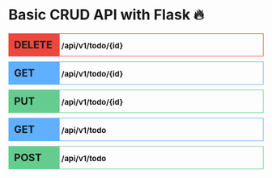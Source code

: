 
# Basic CRUD API with Flask 🔥

<!-- ## api_link: /api/v1/ -->

<style>
    .contain{
        font-size: 15px;
        font-weight: bold;
        margin-top: 10px;
    }
    .contain_contain{
        display:inline-block;
        width: 80px;
        padding:10px;
        font-size:20px
    }
    .bg_delete{
        background-color: #EC473E;
    }
    .delete{
        border: 1px solid #EC473E;
    }
    .bg_get{
        background-color: #61AFFF;
    }
    .get{
        border: 1px solid #61AFFF;
    }
    .bg_put{
        background-color: #65CC8F;
    }
    .put{
        border: 1px solid #65CC8F;
    }
</style>

<div class="contain delete"><div class="contain_contain bg_delete"> DELETE </div> /api/v1/todo/{id}</div>

<div class="contain get"><div class="contain_contain bg_get"> GET </div> /api/v1/todo/{id}</div>

<div class="contain put"><div class="contain_contain bg_put"> PUT </div> /api/v1/todo/{id}</div>

<div class="contain get"><div class="contain_contain bg_get"> GET </div> /api/v1/todo</div>

<div class="contain put"><div class="contain_contain bg_put"> POST </div> /api/v1/todo</div>